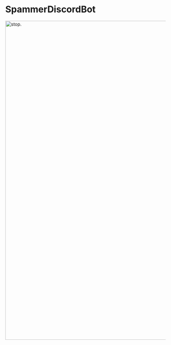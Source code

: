 # SpammerDiscordBot
<img height="1000vh" width="1000vh" alt="stop." src="http://via.placeholder.com/1">
